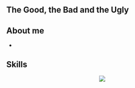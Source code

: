## The Good, the Bad and the Ugly



## About me

- 

## Skills

<p align="center">
  <a href="https://skillicons.dev">
    <img src="https://skillicons.dev/icons?i=c,cpp,python,git,github,html,css,bash,linux,vscode,windows,erlang,lua" />
  </a>
</p>
